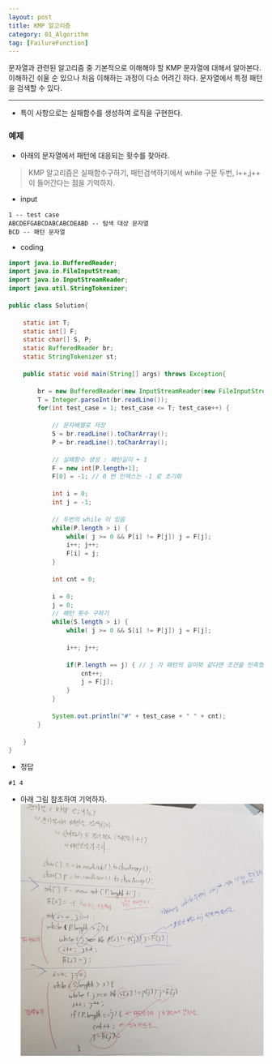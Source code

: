 ```yaml
---
layout: post
title: KMP 알고리즘
category: 01_Algorithm
tag: [FailureFunction]
---
```


문자열과 관련된 알고리즘 중 기본적으로 이해해야 할 KMP 문자열에 대해서 알아본다. 이해하긴 쉬울 순 있으나 처음 이해하는 과정이 다소 어려긴 하다. 문자열에서 특정 패턴을 검색할 수 있다.

----


- 특이 사항으로는 실패함수를 생성하여 로직을 구현한다.


### 예제
- 아래의 문자열에서 패턴에 대응되는 횟수를 찾아라.

 

> KMP 알고리즘은 실패함수구하기, 패턴검색하기에서 while 구문 두번, i++,j++ 이 들어간다는 점을 기억하자.



- input
```
1 -- test case
ABCDEFGABCDABCABCDEABD -- 탐색 대상 문자열
BCD -- 패턴 문자열
```

- coding

```java
import java.io.BufferedReader;
import java.io.FileInputStream;
import java.io.InputStreamReader;
import java.util.StringTokenizer;

public class Solution{
	
	static int T;
	static int[] F;
	static char[] S, P;
	static BufferedReader br;
	static StringTokenizer st;
	
	public static void main(String[] args) throws Exception{
		
		br = new BufferedReader(new InputStreamReader(new FileInputStream("C:\\sample_input.txt")));
		T = Integer.parseInt(br.readLine());
		for(int test_case = 1; test_case <= T; test_case++) {
			
			// 문자배열로 저장
			S = br.readLine().toCharArray();
			P = br.readLine().toCharArray();
			
			// 실패함수 생성 : 패턴길이 + 1
			F = new int[P.length+1];
			F[0] = -1; // 0 번 인덱스는 -1 로 초기화
			
			int i = 0;
			int j = -1;
			
			// 두번의 while 이 있음
			while(P.length > i) {
				while( j >= 0 && P[i] != P[j]) j = F[j];
				i++; j++;
				F[i] = j;
			}
			
			int cnt = 0;
			
			i = 0;
			j = 0;
			// 패턴 횟수 구하기
			while(S.length > i) {
				while( j >= 0 && S[i] != P[j]) j = F[j];
				
				i++; j++;
				
				if(P.length == j) { // j 가 패턴의 길이와 같다면 조건을 만족했으므로 카운트함.
					cnt++; 
					j = F[j];
				}
			}
			
			System.out.println("#" + test_case + " " + cnt);
		}
		
	}
}
```

- 정답
```
#1 4
```

- 아래 그림 참조하여 기억하자.
![kmp-example](/assets/images/kmp-summary.jpg)